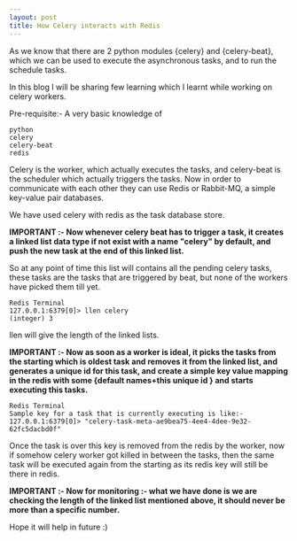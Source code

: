 ```yaml
---
layout: post
title: How Celery interacts with Redis
---
```


As we know that there are 2 python modules {celery} and {celery-beat}, which we can be used to execute the asynchronous tasks, and to run the schedule tasks.


In this blog I will be sharing few learning which I learnt while working on celery workers.

Pre-requisite:-
A very basic knowledge of 

    python
    celery
    celery-beat
    redis

Celery is the worker, which actually executes the tasks, and celery-beat is the scheduler which actually triggers the tasks. Now in order to communicate with each other they can use Redis or Rabbit-MQ, a simple key-value pair databases.

We have used celery with redis as the task database store.

__IMPORTANT :- Now whenever celery beat has to trigger a task, it creates a linked list data type if not exist with a name "celery" by default, and push the new task at the end of this linked list.__

So at any point of time this list will contains all the pending celery tasks, these tasks are the tasks that are triggered by beat, but none of the workers have picked them till yet.

    Redis Terminal
    127.0.0.1:6379[0]> llen celery
    (integer) 3

llen will give the length of the linked lists.

__IMPORTANT :- Now as soon as a worker is ideal, it picks the tasks from the starting which is oldest task and removes it from the linked list, and generates a unique id for this task, and create a simple key value mapping in the redis with some {default names+this unique id } and starts executing this tasks.__

    Redis Terminal
    Sample key for a task that is currently executing is like:-
    127.0.0.1:6379[0]> "celery-task-meta-ae9bea75-4ee4-4dee-9e32-62fc5dacbd0f"

Once the task is over this key is removed from the redis by the worker, now if somehow celery worker got killed in between the tasks, then the same task will be executed again from the starting as its redis key will still be there in redis.

__IMPORTANT :- Now for monitoring :- what we have done is we are checking the length of the linked list mentioned above, it should never be more than a specific number.__


Hope it will help in future :)